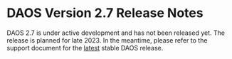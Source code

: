 # DAOS Version 2.7 Release Notes

DAOS 2.7 is under active development and has not been released yet.
The release is planned for late 2023.
In the meantime, please refer to the support document for the
[latest](https://docs.daos.io/latest/release/release_notes/)
stable DAOS release.

